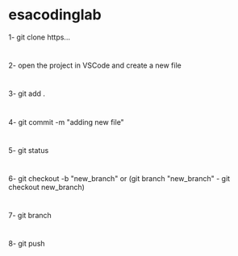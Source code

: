 # esacodinglab
1- git clone https...
#
2- open the project in VSCode and create a new file
#
3- git add .
#
4- git commit -m "adding new file"
#
5- git status
#
6- git checkout -b "new_branch" or (git branch "new_branch" - git checkout new_branch)
#
7- git branch
#
8- git push

